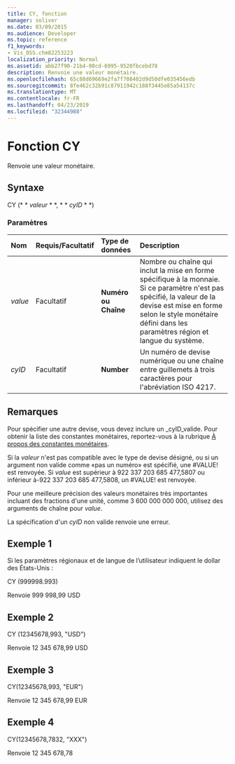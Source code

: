 ```yaml
---
title: CY, fonction
manager: soliver
ms.date: 03/09/2015
ms.audience: Developer
ms.topic: reference
f1_keywords:
- Vis_DSS.chm82253223
localization_priority: Normal
ms.assetid: abb27f90-21b4-08cd-6995-9520fbcebd78
description: Renvoie une valeur monétaire.
ms.openlocfilehash: 65c88d69669e2fa7f708402d9d50dfe035456edb
ms.sourcegitcommit: 8fe462c32b91c87911942c188f3445e85a54137c
ms.translationtype: MT
ms.contentlocale: fr-FR
ms.lasthandoff: 04/23/2019
ms.locfileid: "32344988"
---
```

# <a name="cy-function"></a>Fonction CY

Renvoie une valeur monétaire.
  
## <a name="syntax"></a>Syntaxe

CY (* * *valeur* * *, * * *cyID* * *) 
  
### <a name="parameters"></a>Paramètres

|**Nom**|**Requis/Facultatif**|**Type de données**|**Description**|
|:-----|:-----|:-----|:-----|
| _value_ <br/> |Facultatif  <br/> |**Numéro ou Chaîne** <br/> |Nombre ou chaîne qui inclut la mise en forme spécifique à la monnaie. Si ce paramètre n'est pas spécifié, la valeur de la devise est mise en forme selon le style monétaire défini dans les paramètres région et langue du système.  <br/> |
| _cyID_ <br/> |Facultatif  <br/> |**Number** <br/> |Un numéro de devise numérique ou une chaîne entre guillemets à trois caractères pour l'abréviation ISO 4217.  <br/> |
   
## <a name="remarks"></a>Remarques

Pour spécifier une autre devise, vous devez inclure un _cyID_valide. Pour obtenir la liste des constantes monétaires, reportez-vous à la rubrique [À propos des constantes monétaires](about-currency-constants.md).
  
Si la _valeur_ n'est pas compatible avec le type de devise désigné, ou si un argument non valide comme «pas un numéro» est spécifié, une #VALUE! est renvoyée. Si _value_ est supérieur à 922 337 203 685 477,5807 ou inférieur à-922 337 203 685 477,5808, un #VALUE! est renvoyée. 
  
Pour une meilleure précision des valeurs monétaires très importantes incluant des fractions d'une unité, comme 3 600 000 000 000, utilisez des arguments de chaîne pour _value_.
  
La spécification d'un _cyID_ non valide renvoie une erreur. 
  
## <a name="example-1"></a>Exemple 1

Si les paramètres régionaux et de langue de l’utilisateur indiquent le dollar des États-Unis :
  
CY (999998.993)
  
Renvoie 999 998,99 USD
  
## <a name="example-2"></a>Exemple 2

CY (12345678,993, "USD")
  
Renvoie 12 345 678,99 USD
  
## <a name="example-3"></a>Exemple 3

CY(12345678,993, "EUR")
  
Renvoie 12 345 678,99 EUR
  
## <a name="example-4"></a>Exemple 4

CY(12345678,7832, "XXX")
  
Renvoie 12 345 678,78
  

